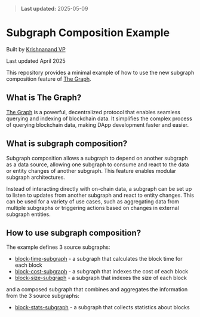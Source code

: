 > **Last updated:** 2025-05-09

# Subgraph Composition Example

Built by [Krishnanand VP](https://github.com/incrypto32)

Last updated April 2025

This repository provides a minimal example of how to use the new subgraph composition feature of [The Graph][0].

## What is The Graph?

[The Graph][0] is a powerful, decentralized protocol that enables seamless querying and indexing of blockchain data. 
It simplifies the complex process of querying blockchain data, making DApp development faster and easier.

## What is subgraph composition?

Subgraph composition allows a subgraph to depend on another subgraph as a data source, allowing one subgraph to consume 
and react to the data or entity changes of another subgraph. This feature enables modular subgraph architectures.

Instead of interacting directly with on-chain data, a subgraph can be set up to listen to updates from another subgraph 
and react to entity changes. This can be used for a variety of use cases, such as aggregating data from multiple 
subgraphs or triggering actions based on changes in external subgraph entities.

## How to use subgraph composition?

The example defines 3 source subgraphs:
- [block-time-subgraph](./block-time-subgraph) - a subgraph that calculates the block time for each block
- [block-cost-subgraph](./block-cost-subgraph) - a subgraph that indexes the cost of each block
- [block-size-subgraph](./block-size-subgraph) - a subgraph that indexes the size of each block

and a composed subgraph that combines and aggregates the information from the 3 source subgraphs:

- [block-stats-subgraph](./block-stats-subgraph) - a subgraph that collects statistics about blocks

[0]: https://thegraph.com/
